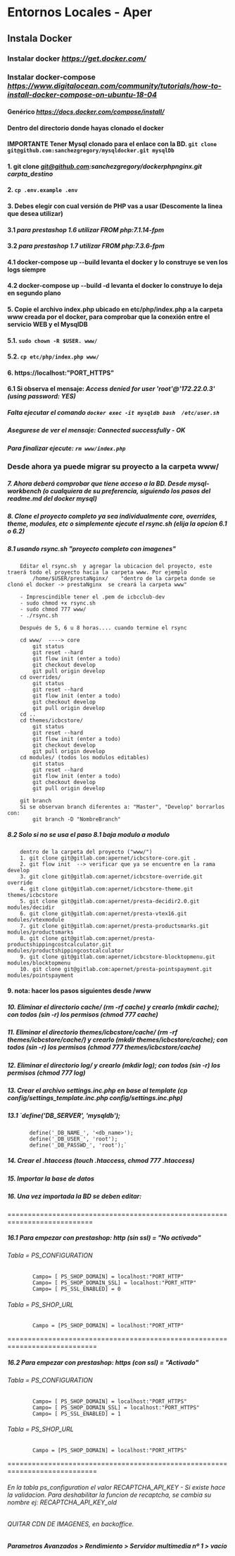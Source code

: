 # Entornos Locales - Aper


## Instala Docker

### Instalar docker *https://get.docker.com/*

### Instalar docker-compose *https://www.digitalocean.com/community/tutorials/how-to-install-docker-compose-on-ubuntu-18-04*

#### Genérico *https://docs.docker.com/compose/install/*  

#### **Dentro del directorio donde hayas clonado el docker**

#### **IMPORTANTE** Tener Mysql clonado para el enlace con la BD. `git clone git@github.com:sanchezgregory/mysqldocker.git mysqlDb`

#### 1. **git clone** *git@github.com:sanchezgregory/dockerphpnginx.git carpta_destino*

#### 2. ` cp .env.example .env `

#### 3. Debes elegir con cual versión de PHP vas a usar (Descomente la linea que desea utilizar)
#### 3.1  *para prestashop 1.6 utilizar FROM php:7.1.14-fpm*
#### 3.2  *para prestashop 1.7 utilizar FROM php:7.3.6-fpm*

#### 4.1  docker-compose up --build  levanta el docker y lo construye **se ven los logs siempre**
#### 4.2  docker-compose up --build -d levanta el docker lo construye **lo deja en segundo plano**
 
#### 5. Copie el archivo index.php ubicado en etc/php/index.php a la carpeta www creada por el docker, para comprobar que la conexión entre el servicio WEB y el MysqlDB
#### 5.1. `sudo chown -R $USER. www/` 

#### 5.2. `cp etc/php/index.php www/`

#### 6. https://localhost:"PORT_HTTPS"

#### 6.1 Si observa el mensaje: *Access denied for user 'root'@'172.22.0.3' (using password: YES)*
##### Falta ejecutar el comando `docker exec -it mysqldb bash  /etc/user.sh`
##### Asegurese de ver el mensaje: *Connected successfully - OK*
##### Para finalizar ejecute: `rm www/index.php`

### Desde ahora ya puede migrar su proyecto a la carpeta www/

##### 7. Ahora deberá comprobar que tiene acceso a la BD. Desde mysql-workbench (o cualquiera de su preferencia, siguiendo los pasos del readme.md del docker mysql)

##### 8. Clone el proyecto completo ya sea individualmente core, overrides, theme, modules, etc  o  simplemente ejecute el rsync.sh (elija la opcion 6.1 o 6.2) 

##### 8.1 usando rsync.sh  "proyecto completo con imagenes"

		Editar el rsync.sh  y agregar la ubicacion del proyecto, este traerá todo el proyecto hacia la carpeta www. Por ejemplo
   			/home/$USER/prestaNginx/    "dentro de la carpeta donde se clonó el docker -> prestaNginx  se creará la carpeta www"

		- Imprescindible tener el .pem de icbcclub-dev
		- sudo chmod +x rsync.sh
		- sudo chmod 777 www/
		- ./rsync.sh
		
		Después de 5, 6 u 8 horas.... cuando termine el rsync

		cd www/  ----> core
			git status
			git reset --hard
			git flow init (enter a todo)
			git checkout develop
			git pull origin develop
		cd overrides/
			git status
			git reset --hard
			git flow init (enter a todo)
			git checkout develop
			git pull origin develop
		cd ..
		cd themes/icbcstore/
			git status
			git reset --hard
			git flow init (enter a todo)
			git checkout develop
			git pull origin develop
		cd modules/ (todos los modulos editables)
			git status
			git reset --hard
			git flow init (enter a todo)
			git checkout develop
			git pull origin develop

		git branch
		Si se observan branch diferentes a: "Master", "Develop" borrarlos con:
			git branch -D "NombreBranch"
			

##### 8.2 Solo si no se usa el paso 8.1 baja modulo a modulo
		
		dentro de la carpeta del proyecto ("www/")
		1. git clone git@gitlab.com:apernet/icbcstore-core.git .
		2. git flow init  --> verificar que ya se encuentre en la rama develop
		3. git clone git@gitlab.com:apernet/icbcstore-override.git override
		4. git clone git@gitlab.com:apernet/icbcstore-theme.git themes/icbcstore
		5. git clone git@gitlab.com:apernet/presta-decidir2.0.git modules/decidir
		6. git clone git@gitlab.com:apernet/presta-vtex16.git modules/vtexmodule
		7. git clone git@gitlab.com:apernet/presta-productsmarks.git modules/productsmarks
		8. git clone git@gitlab.com:apernet/presta-productshippingcostcalculator.git modules/productshippingcostcalculator
		9. git clone git@gitlab.com:apernet/icbcstore-blocktopmenu.git modules/blocktopmenu
		10. git clone git@gitlab.com:apernet/presta-pointspayment.git modules/pointspayment

#### 9. **nota: hacer los pasos siguientes desde /www**

##### 10. Eliminar el directorio cache/ (rm -rf cache) y crearlo (mkdir cache);  con todos (sin -r) los permisos (chmod 777 cache)

##### 11. Eliminar el directorio themes/icbcstore/cache/ (rm -rf themes/icbcstore/cache/) y crearlo (mkdir themes/icbcstore/cache);  con todos (sin -r) los permisos (chmod 777 themes/icbcstore/cache)

##### 12. Eliminar el directorio log/ y crearlo (mkdir log);  con todos (sin -r) los permisos (chmod 777 log)

##### 13. Crear el archivo settings.inc.php en base al template (cp config/settings_template.inc.php config/settings.inc.php)

##### 13.1 `define('_DB_SERVER_', 'mysqldb');
           define('_DB_NAME_', '<db_name>');
           define('_DB_USER_', 'root');
           define('_DB_PASSWD_', 'root');`

##### 14. Crear el .htaccess  (touch .htaccess,  chmod 777 .htaccess)

##### 15. Importar la base de datos
	
##### 16. Una vez importada la BD se deben editar:

===========================================================================
##### 16.1 Para empezar con prestashop:  http (sin ssl) = "No activado"
###### Tabla = PS_CONFIGURATION 
			Campo= [ PS_SHOP_DOMAIN] = localhost:"PORT_HTTP"
			Campo= [ PS_SHOP_DOMAIN_SSL] = localhost:"PORT_HTTP"
			Campo= [ PS_SSL_ENABLED] = 0
	
###### Tabla = PS_SHOP_URL 
			Campo = [PS_SHOP_DOMAIN] = localhost:"PORT_HTTP"
============================================================================
##### 16.2 Para empezar con prestashop:  https (con ssl) = "Activado"
		
###### Tabla = PS_CONFIGURATION 
			Campo= [ PS_SHOP_DOMAIN] = localhost:"PORT_HTTPS"
			Campo= [ PS_SHOP_DOMAIN_SSL] = localhost:"PORT_HTTPS"
			Campo= [ PS_SSL_ENABLED] = 1 
	
###### Tabla = PS_SHOP_URL 
			Campo = [PS_SHOP_DOMAIN] = localhost:"PORT_HTTPS"
============================================================================

###### En la tabla ps_configuration el valor RECAPTCHA_API_KEY - Si existe hace la validacion. Para deshabilitar la funcion de recaptcha, se cambia su nombre ej: RECAPTCHA_API_KEY_old

###### QUITAR CDN DE IMAGENES,  en backoffice.

###### **Parametros Avanzados > Rendimiento > Servidor multimedia nº 1 > vacío**